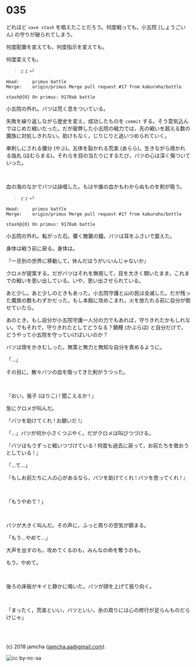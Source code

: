 

# 035

どれほど `save stash` を唱えたことだろう。何度戦っても，小五院 (しょうごいん) の守りが破られてしまう。  

何度配置を変えても，何度指示を変えても。  

何度変えても。  

> z z ⏎  

    Head:     primus battle
    Merge:    origin/primus Merge pull request #17 from kaburaho/bottle
    
    stash@{0} On primus: 9170ab battle

小五院の外れ。バツは荒く息をついている。  

失敗を繰り返しながら歴史を変え，成功したものを `commit` する。そう意気込んではじめた戦いだった。だが疲弊した小五院の戦力では，先の戦いを超える数の魔族に対処しきれない。助けもなく，じりじりと追いつめられていく。  

串刺しにされる彌分 (やぶ)。五体を裂かれる荒楽 (あらら)。生きながら焼かれる焔丸 (ほむらまる)。それらを目の当たりにするたび，バツの心は深く傷ついていった。  

<br>  

血の海のなかでバツは詠唱した。もはや誰の血かもわからぬものを剣が吸う。  

> z z ⏎  

    Head:     primus battle
    Merge:    origin/primus Merge pull request #17 from kaburaho/bottle
    
    stash@{0} On primus: 9170ab battle

小五院の外れ。転がった石。響く敵襲の鐘。バツは耳をふさいで震えた。  

身体は戦う前に戻る。身体は。  

『一旦別の世界に移動して，休んだほうがいいんじゃないか』  

クロメが提案する。だがバツはそれを無視して，目を大きく開いたまま，これまでの戦いを思い出している。いや，思い出させられている。  

あと少し。あと少しのときもあった。小五院守護と山の民は全滅した。だが残った魔族の数もわずかだった。もし本殿に攻めこまれ，火を放たれる前に自分が倒せていたら。  

あのとき，もし自分が小五院守護一人分の力でもあれば，守りきれたかもしれない。でもそれで，守りきれたとしてどうなる？鏑穂 (かぶらほ) と自分だけで，どうやって小五院を守っていけばいいのか？  

バツは頭をかきむしった。無策と無力と無知な自分を責めるように。  

「…」  

その目に，散々バツの血を吸ってきた剣がうつった。  

<br>  

『おい，張子 (はりこ) ! 聞こえるか ! 』  

急にクロメが叫んだ。  

『バツを助けてくれ ! お願いだ !』  

「…」バツが何か小さくつぶやく。だがクロメは叫びつづける。  

『バツはもうずっと戦いつづけている ! 何度も過去に戻って，お前たちを救おうとしている ! 』  

「…て…」  

『もしお前たちに人の心があるなら，バツを助けてくれ ! バツを思ってくれ ! 』  

<br>  

「もうやめて ! 」  

<br>  

バツが大きく叫んだ。その声に，ふっと周りの空気が鎮まる。  

「もう…やめて…」  

大声を出すのも，攻めてくるのも，みんなの命を奪うのも。  

もう，やめて。  

<br>  

後ろの床板がキイと静かに鳴いた。バツが顔を上げて振り向く。  

<br>  

「まったく，荒楽といい，バツといい，余の周りには心の修行が足らんものだらけじゃ」  

<br>  
<br>  

(c) 2018 jamcha (jamcha.aa@gmail.com).  

![cc by-nc-sa](https://i.creativecommons.org/l/by-nc-sa/4.0/88x31.png)  

